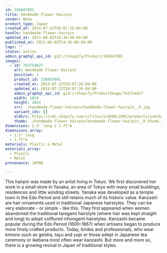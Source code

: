 ```yaml
---
id: 326847891
title: Handmade Flower Hairpin
vendor: None
product_type: Japan
created_at: 2014-07-22T20:07:25-04:00
handle: handmade-flower-hairpin
updated_at: 2023-08-02T14:36:40-04:00
published_at: 2011-06-02T14:36:00-04:00
tags: ""
status: active
admin_graphql_api_id: gid://shopify/Product/326847891
images:
  - id: 763754627
    alt: Handmade Flower Hairpin
    position: 1
    product_id: 326847891
    created_at: 2014-07-22T20:07:26-04:00
    updated_at: 2014-07-22T20:07:26-04:00
    admin_graphql_api_id: gid://shopify/ProductImage/763754627
    width: 1024
    height: 1024
    src: ./handmade-flower-hairpin/handmade-flower-hairpin__0.jpg
    variant_ids: []
    oldSrc: https://cdn.shopify.com/s/files/1/0589/2901/products/yukihairpin.jpeg?v=1406074046
    thumb: ./handmade-flower-hairpin/handmade-flower-hairpin__0-thumb.jpg
dimensions: 2.5" long x 1.75"ø
dimensions_array:
  - 2.5" long
  - 1.75"ø
materials: Plastic & Metal
materials_array:
  - Plastic
  - Metal
provenance: JAPAN

---
```


This hairpin was made by an artist living in Tokyo. We first discovered her work in a small store in Yanaka, an area of Tokyo with many small buildings, residences and little winding streets. Yanaka was developed as a temple town in the Edo Period and still retains much of its historic value. Kanzashi are hair ornaments used in traditional Japanese hairstyles. They can be very elaborate \- or simple \- like this. They first appeared when women abandoned the traditional taregami hairstyle (where hair was kept straight and long) to adopt coiffured nihongami hairstyles. Kanzashi became popular during the Edo Period (1600–1867) when artisans began to produce more finely crafted products. Today, brides and professionals, who wear kimono such as geisha, tayu and yujo or those adept in Japanese tea ceremony or ikebana most often wear kanzashi. But more and more so, there is a growing revival in Japan of traditional styles.